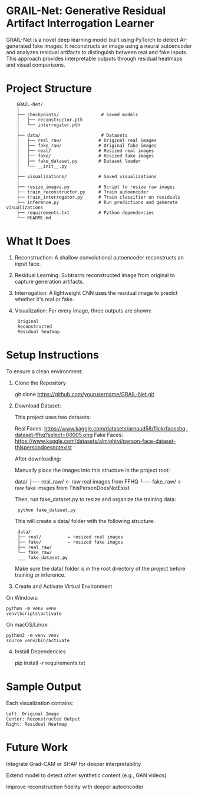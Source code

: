 # GRAIL-Net: Generative Residual Artifact Interrogation Learner

GRAIL-Net is a novel deep learning model built using PyTorch to detect AI-generated fake images. It reconstructs an image using a neural autoencoder and analyzes residual artifacts to distinguish between real and fake inputs. This approach provides interpretable outputs through residual heatmaps and visual comparisons.

# Project Structure


        GRAIL-Net/
        │
        ├── checkpoints/                # Saved models
        │   ├── reconstructor.pth
        │   └── interrogator.pth
        │
        ├── data/                       # Datasets
        │   ├── real_raw/              # Original real images
        │   ├── fake_raw/              # Original fake images
        │   ├── real/                  # Resized real images
        │   ├── fake/                  # Resized fake images
        │   ├── fake_dataset.py        # Dataset loader
        │   └── __init__.py
        │
        ├── visualizations/            # Saved visualizations
        │
        ├── resize_images.py           # Script to resize raw images
        ├── train_reconstructor.py     # Train autoencoder
        ├── train_interrogator.py      # Train classifier on residuals
        ├── inference.py               # Run predictions and generate visualizations
        ├── requirements.txt           # Python dependencies
        └── README.md


# What It Does

1. Reconstruction: A shallow convolutional autoencoder reconstructs an input face.

2. Residual Learning: Subtracts reconstructed image from original to capture generation artifacts.

3. Interrogation: A lightweight CNN uses the residual image to predict whether it's real or fake.

4. Visualization: For every image, three outputs are shown:

        Original
        Reconstructed
        Residual heatmap


# Setup Instructions
To ensure a clean environment:

1. Clone the Repository

    git clone https://github.com/yourusername/GRAIL-Net.git

2. Download Dataset:

    This project uses two datasets:

    Real Faces: https://www.kaggle.com/datasets/arnaud58/flickrfaceshq-dataset-ffhq?select=00005.png
    Fake Faces: https://www.kaggle.com/datasets/almightyj/person-face-dataset-thispersondoesnotexist

    After downloading:

    Manually place the  images into this structure in the project root:

    data/
    ├── real_raw/     ← raw real images from FFHQ
    └── fake_raw/     ← raw fake images from ThisPersonDoesNotExist

    Then, run fake_dataset.py to resize and organize the training data:

        python fake_dataset.py
       
    This will create a data/ folder with the following structure:

        data/
        ├── real/          ← resized real images
        ├── fake/          ← resized fake images
        ├── real_raw/
        └── fake_raw/
        ___ fake_dataset.py
    
    Make sure the data/ folder is in the root directory of the project before training or inference.

3. Create and Activate Virtual Environment

On Windows:

    python -m venv venv
    venv\Scripts\activate

On macOS/Linux:

    python3 -m venv venv
    source venv/bin/activate

4. Install Dependencies

    pip install -r requirements.txt

# Sample Output

Each visualization contains:

    Left: Original Image
    Center: Reconstructed Output
    Right: Residual Heatmap


# Future Work

Integrate Grad-CAM or SHAP for deeper interpretability

Extend model to detect other synthetic content (e.g., GAN videos)

Improve reconstruction fidelity with deeper autoencoder